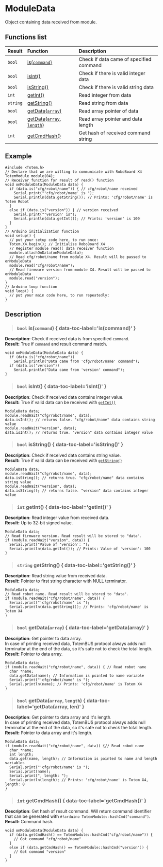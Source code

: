# ModuleData

Object containing data received from module.

## Functions list

| Result | Function | Description |
| :----- | :------- | :---------- |
| `bool` | [is(`command`)](#bool-iscommand) | Check if data came of specified command |
| `bool` | [isInt()](#bool-isint) | Check if there is valid integer data |
| `bool` | [isString()](#bool-isstring) | Check if there is valid string data |
| `int`  | [getInt()](#int-getint) | Read integer from data |
|`string`| [getString()](#string-getstring) | Read string from data |
| `bool` | [getData(`array`)](#bool-getdataarray) | Read array pointer of data |
| `bool` | [getData(`array`, `length`)](#bool-getdataarray-length) | Read array pointer and data length |
| `int`  | [getCmdHash()](#int-getcmdhash) | Get hash of received command string |

## Example

```arduino
#include <Totem.h>
// Declare that we are willing to communicate with RoboBoard X4
TotemModule module(04);
// Receiver function for result of read() function
void onModuleData(ModuleData data) {
  if (data.is("cfg/robot/name")) { // cfg/robot/name received
    Serial.print("'cfg/robot/name' is ");
    Serial.println(data.getString()); // Prints: 'cfg/robot/name' is Totem Robot
  }
  else if (data.is("version")) { // version received
    Serial.print("'version' is");
    Serial.println(data.getInt()); // Prints: 'version' is 100
  }
}
// Arduino initialization function
void setup() {
  // put your setup code here, to run once:
  Totem.X4.begin(); // Initialize RoboBoard X4
  // Register module read() data receiver function
  module.attachOnData(onModuleData);
  // Read cfg/robot/name from module X4. Result will be passed to onModuleData
  module.read("cfg/robot/name");
  // Read firmware version from module X4. Result will be passed to onModuleData
  module.read("version");
}
// Arduino loop function
void loop() {
  // put your main code here, to run repeatedly:
}
```

## Description

> ### `bool` is(`command`) { data-toc-label='is(command)' }

**Description:** Check if received data is from specified `command`.  
**Result:** True if `command` and result command match.

```arduino
void onModuleData(ModuleData data) {
  if (data.is("cfg/robot/name"))
    Serial.println("Data came from 'cfg/robot/name' command");
  if (data.is("version"))
    Serial.println("Data came from 'version' command");
}
```

> ### `bool` isInt() { data-toc-label='isInt()' }

**Description:** Check if received data contains integer value.  
**Result:** True if valid data can be received with [`getInt()`](#int-getint)

```arduino
ModuleData data;
module.readWait("cfg/robot/name", data);
data.isInt(); // returns false. "cfg/robot/name" data contains string value
module.readWait("version", data);
data.isInt(); // returns true. "version" data contains integer value
```

> ### `bool` isString() { data-toc-label='isString()' }

**Description:** Check if received data contains string value.  
**Result:** True if valid data can be received with [`getString()`](#string-getstring)

```arduino
ModuleData data;
module.readWait("cfg/robot/name", data);
data.isString(); // returns true. "cfg/robot/name" data contains string value
module.readWait("version", data);
data.isString(); // returns false. "version" data contains integer value
```

> ### `int` getInt() { data-toc-label='getInt()' }

**Description:** Read integer value from received data.  
**Result:** Up to 32-bit signed value.

```arduino
ModuleData data;
// Read firmware version. Read result will be stored to "data".
if (module.readWait("version", data)) {
  Serial.print("Value of 'version': ");
  Serial.println(data.getInt()); // Prints: Value of 'version': 100
}
```

> ### `string` getString() { data-toc-label='getString()' }

**Description:** Read string value from received data.  
**Result:** Pointer to first string character with NULL terminator.

```arduino
ModuleData data;
// Read robot name. Read result will be stored to "data".
if (module.readWait("cfg/robot/name", data)) {
  Serial.print("'cfg/robot/name' is ");
  Serial.println(data.getString()); // Prints: 'cfg/robot/name' is Totem X4
}
```

> ### `bool` getData(`array`) { data-toc-label='getData(array)' }

**Description:** Get pointer to data array.  
In case of printing received data, TotemBUS protocol always adds null terminator at the end of the data, so it's safe not to check the total length.  
**Result:** Pointer to data array.

```arduino
ModuleData data;
if (module.readWait("cfg/robot/name", data)) { // Read robot name
  char *name;
  data.getData(name); // Information is pointed to name variable
  Serial.print("'cfg/robot/name' is ");
  Serial.println(name); // Prints: 'cfg/robot/name' is Totem X4
}
```

> ### `bool` getData(`array`, `length`) { data-toc-label='getData(array, len)' }

**Description:** Get pointer to data array and it's length.  
In case of printing received data, TotemBUS protocol always adds null terminator at the end of the data, so it's safe not to check the total length.  
**Result:** Pointer to data array and it's length.

```arduino
ModuleData data;
if (module.readWait("cfg/robot/name", data)) {// Read robot name
  char *name;
  int length;
  data.get(name, length); // Information is pointed to name and length variables
  Serial.print("'cfg/robot/name' is ");
  Serial.print(name);
  Serial.print(", length: ");
  Serial.println(length); // Prints: 'cfg/robot/name' is Totem X4, length: 8
}
```

> ### `int` getCmdHash()  { data-toc-label='getCmdHash()' }

**Description:** Get hash of result command.
Will return command identifier that can be generated with `#!arduino TotemModule::hashCmd("command")`.  
**Result:** Command hash.

```arduino
void onModuleData(ModuleData data) {
  if (data.getCmdHash() == TotemModule::hashCmd("cfg/robot/name")) {
    // Got command "cfg/robot/name"
  }
  else if (data.getCmdHash() == TotemModule::hashCmd("version")) {
    // Got command "version"
  }
}
```
